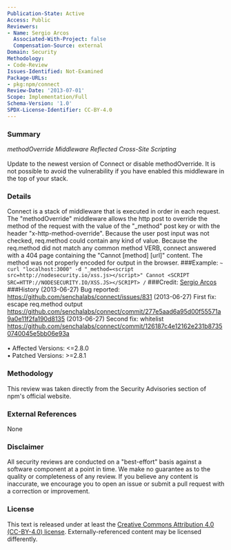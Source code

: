 ```yaml
---
Publication-State: Active
Access: Public
Reviewers:
- Name: Sergio Arcos
  Associated-With-Project: false
  Compensation-Source: external
Domain: Security
Methodology:
- Code-Review
Issues-Identified: Not-Examined
Package-URLs:
- pkg:npm/connect
Review-Date: '2013-07-01'
Scope: Implementation/Full
Schema-Version: '1.0'
SPDX-License-Identifier: CC-BY-4.0
---
```

### Summary
*methodOverride Middleware Reflected Cross-Site Scripting*<br><br>Update to the newest version of Connect or disable methodOverride. It is not possible to avoid the vulnerability if you have enabled this middleware in the top of your stack.
### Details
Connect is a stack of middleware that is executed in order in each request.  The "methodOverride" middleware allows the http post to override the method of the request with the value of the "_method" post key or with the header "x-http-method-override".  Because the user post input was not checked, req.method could contain any kind of value. Because the req.method did not match any common method VERB, connect answered with a 404 page containing the "Cannot [method] [url]" content. The method was not properly encoded for output in the browser.   ###Example: ``` ~ curl "localhost:3000" -d "_method=<script src=http://nodesecurity.io/xss.js></script>" Cannot <SCRIPT SRC=HTTP://NODESECURITY.IO/XSS.JS></SCRIPT> / ```  ###Credit: [Sergio Arcos](https://twitter.com/martes_trece)  ###History (2013-06-27) Bug reported: https://github.com/senchalabs/connect/issues/831  (2013-06-27) First fix: escape req.method output https://github.com/senchalabs/connect/commit/277e5aad6a95d00f55571a9a0e11f2fa190d8135  (2013-06-27) Second fix: whitelist https://github.com/senchalabs/connect/commit/126187c4e12162e231b87350740045e5bb06e93a
<br><br>• Affected Versions: <=2.8.0
<br>• Patched Versions: >=2.8.1
### Methodology
This review was taken directly from the Security Advisories section of npm's official website.
### External References
None
### Disclaimer
All security reviews are conducted on a "best-effort" basis against a software component at a point in time. We make no guarantee as to the quality or completeness of any review. If you believe any content is inaccurate, we encourage you to open an issue or submit a pull request with a correction or improvement.
### License
This text is released under at least the [Creative Commons Attribution 4.0 (CC-BY-4.0) license](https://creativecommons.org/licenses/by/4.0/legalcode.txt). Externally-referenced content may be licensed differently.
